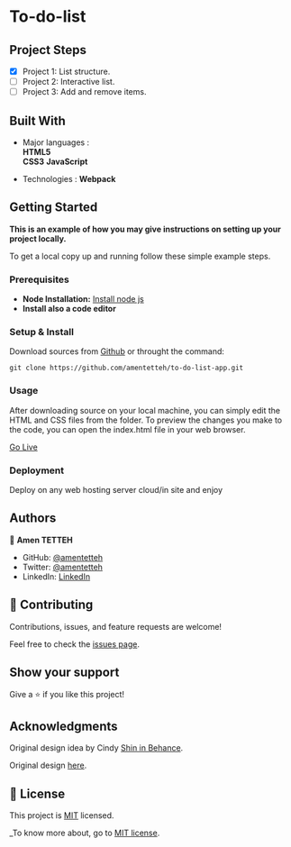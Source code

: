 # To-do-list

## Project Steps

- [x] Project 1: List structure.
- [ ] Project 2: Interactive list.
- [ ] Project 3: Add and remove items.

## Built With

- Major languages :\
  **HTML5**  \
  **CSS3**
  **JavaScript**

- Technologies :
    **Webpack**


## Getting Started

**This is an example of how you may give instructions on setting up your project locally.**


To get a local copy up and running follow these simple example steps.

### Prerequisites

* **Node Installation:** [Install node js](https://nodejs.org/en/download/)
* **Install also a code editor**

### Setup & Install

Download sources from [Github](https://github.com/amentetteh/to-do-list-app.git) or throught the command: 
```
git clone https://github.com/amentetteh/to-do-list-app.git

```

### Usage

After downloading source on your local machine, you can simply edit the HTML and CSS files from the folder. To preview the changes you make to the code, you can open the index.html file in your web browser.

[Go Live](https://github.com/amentetteh/to-do-list-app)

### Deployment
Deploy on any web hosting server cloud/in site and enjoy 




## Authors

👤 **Amen TETTEH**

- GitHub: [@amentetteh](https://github.com/amentetteh)
- Twitter: [@amentetteh](https://twitter.com/amentetteh)
- LinkedIn: [LinkedIn](https://linkedin.com/in/amentetteh)

## 🤝 Contributing

Contributions, issues, and feature requests are welcome!

Feel free to check the [issues page](../../issues/).

## Show your support

Give a ⭐️ if you like this project!

## Acknowledgments

Original design idea by Cindy [Shin in Behance](https://www.behance.net/adagio07).

Original design [here](https://www.behance.net/gallery/29845175/CC-Global-Summit-2015).

## 📝 License

This project is [MIT](./LICENSE) licensed.

_To know more about, go to [MIT license](https://choosealicense.com/licenses/mit/).
